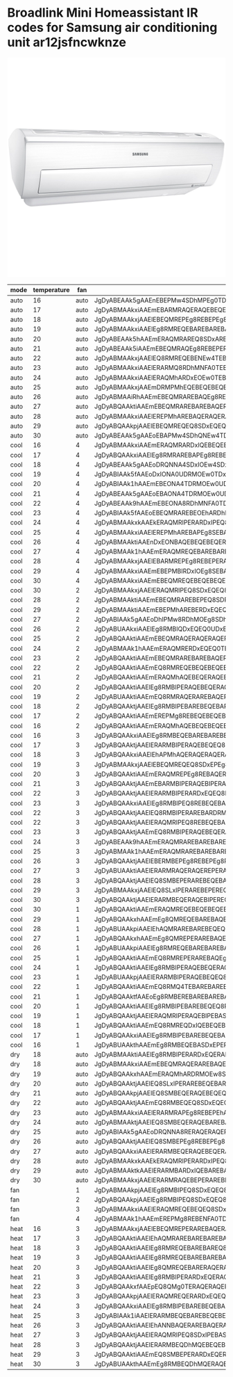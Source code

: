 # Broadlink Mini Homeassistant IR codes for Samsung air conditioning unit ar12jsfncwknze

![samsung air conditioning unit image](https://raw.githubusercontent.com/yahat/broadlink_mini_homeassistant_ir_codes_samsung_air_conditioning_unit_ar12jsfncwknze/master/ac_image.jpg)

|mode|temperature|fan|code|
|--|--|--|--|
|auto|16|auto|JgDyABEAAk5gAAEnEBEPMw4SDhMPEg0TDhMOEhAREDEQEQ8SDzIQEBEQDzIRMQ8zEDENNA8SDxEREBAQERAQERAQERAQERAQEBEQEBASDxEPEg8SDRMOEw4TDxEQEQ8REBEPEhAQEBEPEREQEBEPERARDxIPMw8yDTQPMhFiYQABJhEwERAQERAQERAQERAQEREPEQ4zDhMNFA4SEDIQMRAxERAQMRAxETEQMRAyDzIPMhAxERAREBAQETARMRAxEBEQEBERDxEPEg8REBEPEhAQETAREBEwETEQEBEQEBAREBEQEBEQEQ8RETAQMhAxETARAA0FAAAAAAAA|
|auto|17|auto|JgDyABMAAkxiAAEmEBARMRAQERAQEBEQEBIPEBERDzIPEg8RDzIREBAREDEQMRAxETEQMRAREBEPEg8RDxIPERAREBEQEBEQEBAREBAREBAREBAREBAQEg8QEREPERARDxIPERAREBAREBAREBAREBAREBARMBEyDzEQMhBiYgABJg8yEBEQEBEQEBEQEBEQEBAREBAxERAQEg8xEBEQMQ8zEBARMBExEDEQMREwETEQMRAyEBEPEQ8SEDEQMREwERAREBAQERAQERAxEBEQEQ8REDIPEQ8yETEQEBEQEBEQEBEQEBAREBAREDEQMRAyEDERAA0FAAAAAAAA|
|auto|18|auto|JgDyABMAAkxjAAElEBEQMREPEg8REBEPEg8REBEPETASDxEQETEQEBEQDzIQMRIwETARMBEQEQ8SDxEQEQ8REBEQERAQEBARDxIQEBEQERARDxEQEQ8SDxEQEQ8SDxEQEQ8REBEQERAQEBARDxIQEBAREQ8SMBEwETARMBJhYgABJRIwEQ8RERAQEBEPERAREBEQEBIvEg8SDxEwERARMBEwEREQMRAxDzIQMRIwETARMBIvEg8REBEPEi8SMBExDxEQERAREBASDxEPEjARDxIPETAREBEwETEREBAQDxIQERAQERARDxIPETASLxIwETAQAA0FAAAAAAAA|
|auto|19|auto|JgDyABMAAkxiAAElEg8RMREQEBAREBAREBAREBEQEDERDxEQEi8SDxEPETERMBExDTQQMREQEBEQEBEQERAQEBEQEBAREBEQEBAREBAREBEQERAQEBEPEREQEBEQEBEQEQ8REBEQEBAREBEQEBAREBAREBEQMRAxETARMRFhYgABJhEwERARDxEQEBAREBEQEBEQEQ8yEBEQEBAxERARMBIvEg8RMBIwETARMRAxEDERMBExEQ8REBEQEDERMBIvEg8REBAQERENExAREDEQERAQEi8SDxEwEjARDxEQEBAREBEQEBEQERAQETEQMRAxEi8SAA0FAAAAAAAA|
|auto|20|auto|JgDyABEAAk5hAAEmERAQMRAREQ8SDxAREQ8QEREQEDINEw4TDTQQERAQETASMBEwETARMBIPERAQERARDRMOEw0TERAREBAQERAQEREPERARDxIPERARDxEQEBEQERARDRMOEw0TEBEQEREPERAQEBEQERAQMRAxETERMRBhYAABKA40EBAQEREQEQ8QEREPERAREBEwEQ8SDxARERAQMQ40DRMQMRExEDERMBEwEjARMBExEBAREA4TDTQQMREwEg8REBAQERARDxIwEDEREBEQEDEOEw00DjMREBEQEBAREBEPEg8REBEPETEQMRAyEDERAA0FAAAAAAAA|
|auto|21|auto|JgDyABEAAk5iAAEmEBEQMRAQEg8REBEPERAQEREPEDESDxEREDENEw4TEDEQMRExETARMBEQEQ8REBEQEQ8QEhAQERANEw4TDxIQEBIPERARDxEQEBASDxEQEQ8REBEQEQ8QEhAQEBENEw4TDRQQEBAREQ8SMBEwETARMA9kXwABKBIwERAOEw0TDhMQERAQERARDxExEQ8REBEwERARMBExEBEQMQ00EDERMBExETARMBEwEg8REBEPETEONA00EBAREBEQEQ8REBEPEg8RMBEQETAREBExEDEOEw0TDhMQERAQEBERDxIPETARMBIwEDEOAA0FAAAAAAAA|
|auto|22|auto|JgDyABMAAkxjAAElEQ8RMREQEBENEw4TEBAREBEQETAREBAQEDEREBEQEDEQMg8yDjMONBAQEBERDxEQERARDxEQERARDxEQEBAREBEQERAQEQ0TDhMNExEQERARDxIPERAQEBEQEQ8REBEQEQ8SDxEQERAQMQ40DzIQMRBiYgABJhAxERAQEBEQERAQEBEQERAREBAxDhMNExARERARMBEwEBEQMRAxEDERMRExDTQNNBAxERAQEREPEDESMBEwEBERDxARERAREA0TDjQNNBAQEjAQEBExEDEQEBIPEBERDxEREBAREA0UDTQQMRAxETARAA0FAAAAAAAA|
|auto|23|auto|JgDyABMAAkxiAAElERARMQ8RDhMNFA0TEBERDxEQETAREBEPEjARDxEQETARMRExDTQNNBAREQ8REBAQERAQERAQERAQERAQERAREBEQEBAOEw4TDRMQERAREQ8REBAQEg8REBEPERAREBAQEBERDxEREBAONA00EDEQMRFiYgABJREwEg8REBEPERAREBAREBEQEA4zDhMQERAxETAREBEwERAQMREwETEQMRExDTQQMRAxEg8REBEPETARMRAxEBEQERAREBAOEw00EDERMBEQETASDxEwETASDxEQERAQERAQDhMNFA0TEDERMREwEDEQAA0FAAAAAAAA|
|auto|24|auto|JgDyABMAAkxiAAElERAQMhARDxEOEw0TEBEQEREPETASDxEQEDEREBAQETASMBExDTQNNBAREBASDxEQEQ8QEREPERAREBEPERAREBAREBEQEA4TDRMOExAREBAREBEPEg8REBEPERAREBEPERAREBAREBEQMQ00EDERMBFiYQABJhIwEBAREBAREQ8REBEQEBEQEBExDRMOExAxEBEQMREwERARMBEwETEQMhAxDTQQMRAxEg8REBAQEjAQMREwEBERDxEREBAOEw0UDRMQERAxEDEREBAxETASDxAREQ8REBEQERAQEA4TDjMQMhAxETARAA0FAAAAAAAA|
|auto|25|auto|JgDyABMAAkxjAAEmDRMPMhEQEBEQEBEQEBEQEBAREDEQERAQETEQERARDTQPMhAxETARMRAQERAQERAQEBEQEBERDxEQERARDRMPEhAREBAQERAQERAQERAQERAQEBEQERAQEBERDxEQEQ8SDRMPEg8RERAQMREwETEQMRBiYgABJhAyEBEPERAREBAOEw8SEBAREBAxERAQEBEQEBEQMRAxEBIPMg8yDzIPMhAxETEQMRAxERAQERAQETARMRAyDRMOEw8REBEQERAxEBEQEBEwETEQEBEwETEQEQ0UDRMPEhAREBAREBAQETEQMRAxETAQAA0FAAAAAAAA|
|auto|26|auto|JgDyABMAAiRhAAEmEBEQMRAREBAQEg8REBEPEQ4TDzIQERAQETEQEBEQEDERMBExEDERMRARDhIPEhAQERAQERAQERAQEBEQERAQEBEQEBEQEBERDxEQERAQDhMPEhAQERAQEBIPERARDxIPERARDxIPERARMBExEDEPMhJgYwABJREwEg8REBEPEg8RDxIPERARDxIwERAQERAQEBEQMREwEg8RMBEwEi8SMRAwETERMBEwEg8REBEPEjARMBEwERARDxIPERARDxIwERAQEBExETAREBExEDAREBEPEg8REBEPERAREBEQEDEQMRAxEjARAA0FAAAAAAAA|
|auto|27|auto|JgDyABQAAktiAAEmEBEQMRAREBAREBAQERAREBAQETAREBEQEDIPERAREDEQMRExEDEQMREQEBAREBEQEBAREBAREBEQERAQEBEQEBEQEBEQEBEQEBAREBEQEBAREBAREBAREBAREBEQERAQEBEQEBAREBEQMRAxETARMBFiYgABJRExEBAREQ8RERAQERAQEBEQEBExEBAREBAREBARMBExEBEQMRAxETEQMRAxETARMRAxEBEQEBEQEDERMRAxEBEQERAQEBEQEBEQETAREBAxETAREBAxETEQEQ8REBEQERAQERAQERAQETARMRAxEDERAA0FAAAAAAAA|
|auto|28|auto|JgDyABMAAkxiAAElEREPMhAREBAQERAQERAREBAQETAREBEQEDEQERAQETEQMRExEDEQMREQEBAREBEQEBAREBAREBAREBAQEREPERAREBEQEBAREBEQEBEQEBAREBAREBAREBAQERAREBAREBEPERAREBEQMRAxETARMBFiYgABJRExEBAREBAREBEQEQ8REBEQEBAyEBAREBAxETAREBAxERAQMREwETEQMhAxEDERMBEwERAREBAQETEQMRAxEREPERAREBAQERAxETAREBEwETAREBEwETEQERARDxEREA8SDxEQERAQETEQMRAxETARAA0FAAAAAAAA|
|auto|29|auto|JgDyABQAAkpjAAElEBEQMREQEQ8SDxEQEQ8SDxEQETAREBEQEDEOEw0TEDIQMREwETARMREPERAQEBIPERAREBAREBAOEw0TERAQERAQEg8REBEPERARDxEQERARDxEQEBEREBAREBAOEw0TEBEQERAQEg8RMBEwEjARMA5kYwABJRAyEBAQEQ4TDRMQERAREQ8REBEwEBERDxIPEBASMBEwERARMQ00EDEQMRIwETAQMREwERAREBAQEDIRMA40EBAQERAQEg8REBEPEg8RMBEwEjAQEBExETENEw4TEBAREBAREQ8REBAQEjARMBAxETEOAA0FAAAAAAAA|
|auto|30|auto|JgDyABEAAk5gAAEoEBAPMw4SDhQNEw4TDRMOEw0UDTQOEg8SDjMQEQ4TDjMOMw4zDzMONA0TDhMNExAREBEOEg8SDhIPEhARDhIPEg4TDhIPEw0TDhMNFA0TDhMNEw8SDhMOEg8SEBAPEhARDhIPEg4TDhIONA4zDjQNNA5kYAABKBAxDhMQEA8SDhMQEA8SDhIPEg40DhMNEw4zDjQQEA8zEBAPMw4zEDEQLxIyDzIONA00DhMOEg8SDjMOMw8zDhIOEw4SDxIQEQ40DRMONA00DjMOEw4zDjMOEw4SDxIOEw4SDhQNEw4TDTQNNA8yDzMOAA0FAAAAAAAA|
|cool|16|4|JgDyABMAAkxiAAEmERAQMRARDxIQEBEQEBEQEBEQETASDxAQETASDxEQEDERMBExEDERMRAQERAREBAQERARDxEQERAQEBEQERAQEBERDxEQERAQERAQERAQERARDxEQERAQEBEQERAQEBEQEBAREBEQEBEOMxAxETEQMRJhYQABJhEwEg8QEBEQERAQEBEQERAQEQ8yEBEQEBEQEBEQMREwEg8QMREwEi8SMBAyEDEQMRAxEg8REBEPETASMBEwEQ8REBEQEBEQEQ8RERAQERAQETASMBEwETASLxIPERAQEBIQDxEOExAQETEQMREwEi8SAA0FAAAAAAAA|
|cool|17|4|JgDyABQAAkxiAAElEg8RMRAREBAPEg8REBEQERAQEi8SDxEQETAREBEPEi8SMRAxEDEPMhAREBASDxEQEQ8SDxEQEQ8REBEPEg8REBEQERAQEBARDxIPERAREBASDxEQEQ8SDxEPEg8REBEPEg8REBEQEBEQMQ8yEDERMBJhYwABJBIwEQ8SDxEQEQ8SDxEQERAQERAxDxEQERAREBASLxIwEQ8SLxIwETARMBIwETAPMxAxERARDxIPETARMBIvEg8REBEQERAQEBEQDxIPERAREDERMBIvEjARMBEQEQ8SDxEQERAQERAQDzIRMRAxETASAA0FAAAAAAAA|
|cool|18|4|JgDyABEAAk5gAAEoDRQNNA4SDxIOEw4SDxIOEg8SEDEPEg4TDjQNEw4TDzIOMw40DjMQMQ4TDhIPEg4SDxIOEw4SDxMNEw4TDRQNEw4TDhIPEhARDhIPEhARDhIPEg4SDxIOEw4SDxMNExARDRQNEw4TDhIPMw4zDjMOMw9kXwABKA8zDhIOFA0TDhMNFA0TDhMNEw8zDhIPEg4zDjMPEg4zEBEONA00DTQONA4zDjMOMw8yDxIOEw4SDzMONA00DRMOEw0UDhIPEg4zDhMOEg8SDjMQMg4zDjQNNA0UDRMOEw4SDxIOEw4SDzMOMxAxDjMOAA0FAAAAAAAA|
|cool|19|4|JgDyABIAAk5fAAEoDxIONA0UDRMOEw0TDxIOEw4SDzIPEg4TDjMOEw4SDjMPMw40DTQNNA4TDhIPEg4TEBAPEg4SDxIOEw4SDxIOExARDhMPEQ4TDRMOEw4TDhIPEhARDhIOEw4SDxIOEw4SDxIQEQ4TDRQNNA00DjMPMw5kYAABJw8zEBAPEg4TDhIOExARDhMPEQ40DRMOEw4zEDEPEg4zEBEOMw4zDzMONA00DTQOMw8zDhIPEg4SETEOMw4zDhMOEw4TDRMOEw0UDTQOEw4SDjMPMw4zEDEOMxARDhMOEw0UDRMOEw0TDjQOMw4zEDEPAA0FAAAAAAAA|
|cool|20|4|JgDyABIAAk1hAAEmEBEONA4TDRMOEw0UDhIOExAQDzMOEg8SDjMOExAQDzMONA8yDTQOMw8SDhMOEg8SDhIREA4TDhIPEg4TDhIOEw4TDhMNEw4TDRQNEw4TEBEOEg4TDhIPEg4TDhIPEg4TDhIOFA0TDhMNNA00DjMRMQ5kYAABKA4zDhMOEhAREBAPEg4UDRMOEw00DRMOEw4TDjMOEw4zDhIPMxAxEDEONA8yDjQNNA4zDhMOEg8SEDEPMhExDhIPEg4TDhMNFA00DTQOEw4SDzMOMw4zDjMQMREQDhQNEw4TDRMOEw0UDTQOMw4zDzMOAA0FAAAAAAAA|
|cool|21|4|JgDyABEAAk5gAAEoEBAONA4TDRMOEw0UDhIPEg4TDjMOEg8SEDEQERAQDzMQMg00DTQOMw8SDhMOEg8SDhMOEhARDhIPEg4TDhIPEg4TDhMPEg0TDhMNEw8SDhMQEA8SDhIPEg4TDhIPEg4TDhIPEw0TDhMNNA4zDjQOMxBiYAABKA4zDhMQEBARDhMOEg4UDRMOEw00DRQNEw4TDjMOEw4zEBEOMw4zEDEPMxAyDTQNNBAxDxIOEg8SDjMQMhAxDhIPEg4UDRMOEw00DRQNNBAQEDIOMw4zDjMQMg4SDxMNEw4TDxINEw4TDTQQMQ8yDzIPAA0FAAAAAAAA|
|cool|22|4|JgDyABEAAk9hAAEmEBEONA8RDhMNFA0TDhMOEhEQDjMQERAQEDIQEBARDjMONBAxDjQNNA4SDxIOExAQEBEOExAQEBEQEQ8REBEQEA8TDRMQEQ0UDRMOEw4SDxIQERAQEBEQERAQEBEQEA8SEBEQEA8TDxEONA00DjMQMRBjXwABKBAxERAOExAQEBEQERAQDxMPEQ40DRMOEw4SDzMQEA8yEBEQMRAyEDEQMg8yDTQONA4zEBAQERARDjMQMRAxEBEQEQ4TDxIPEQ4zDhMNNBARDjMQMRAyEDEQMQ4TDhMOEw0TDhMNFA0TDjMPMxAxEDEQAA0FAAAAAAAA|
|cool|23|4|JgDyABIAAk5fAAEoEBEQMRAREBEOEhARDhMOEw8REDINEw4TDTQQERAQDzMQMQ4zEDEQMhARDRQNEw4TDRMOEw4TDhIQERARDhIOExAQDxIQERAQDxIQEQ4TDRQPEQ4TDRMOEw4TEBAQERAQDxIQERAQEBEOMw8zDzMPMg5jYQABKA00DhMQEBARDhIPEg4TEBAQEQ4zDhMOEhASDTQNFA00DRQOMxAxEDEQMRExDjMQMQ40DxINEw4TDTQPMhExEBAPEhARDhIQEQ4TDzERMg0TDjQNNA00DjMQMhAQEBEQEBARDhMOEhAREDIPMg4zDjQQAA0FAAAAAAAA|
|cool|24|4|JgDyABMAAkxkAAEkERAQMRIPERARDxIPEQ8SDxEQETAREBEPETEREBAQDzMQMREwETASLxIPEg8REBEPERAREBEQEBAREBARDxEQERAQEg8REBEPEg8REBEPEg8RDxIPERARDxIQEBAREA8SDxEQERAQEg8RMBIvEjARMBFhYwABJREwERAREBEQDxEQERAREBASDxEwEg8RDxIwETAREBEwERARMBExDzIQMREwEjARMBEwERARDxIPETARMRAxEBEQERAQEg8REBEPERARDxIwETARMBEwEjARMQ8REBEQEBIPERARDxIPETARMBIwETEQAA0FAAAAAAAA|
|cool|25|4|JgDyABMAAkxiAAElEREPMhAREBAPEg8SEBAREBAREDEQEBEQEDEREBAQETEQMg8yDzIPMhEQEBEQEBEQEBEQEBEQEBAREBAREBAREQ8REBENFA4SDxIQEBEQEBEQEBEQEBEQEBEQEBAREBAREBAREQ8REBEPMg8yEDERMRBiYgABJhAxEBEQEBEQEBEQEBASDxEQEQ8yDxIPERAxETEQEBExEBARMBExEDIPMg8yDzIPMxAxEBEQEBAREDEQMREwEREPEg8REBEQEA8SDxIQEBAxETEQMRAxETARMRAQEREPERARDxIOEg8SEDEQMREwETEQAA0FAAAAAAAA|
|cool|26|4|JgDyABMAAktiAAEnDxEONBAQEBEQEBEQERAQEBEQEDEREBAQETIPERARDzINNA8yETEQMRAQERAREBAQERAQERAQEREPERARDxIOEg4TDxEQERAREBAREBAQERAREBAQERAQERAQERAQERARDxEPEg0UDxEQMRExEDEQMRFiYQABJhEwERAREQ8QEREQEA4TDRQPERAxERAREBAQETAREBEvEhAQMRExEDINNBAxEDERMBExEBAREBAREDEQMRAyEBEPEQ4TDxIPERAxERAREBAxEDERMBExEDEQMg8SDhIPEg8REBEQERAQETARMRAxEDEQAA0FAAAAAAAA|
|cool|27|4|JgDyABMAAk1hAAEmERAQMREQEBAREBAREBEPERAREDEPEhAREDEQEBEQEDERMBExEDEQMRERDxEQEQ0UDhIQERAQERAQERAQERAQEBEQEBEQEBEQEBEQERAQEBEQEQ0TDxIPEhAQERAQERAQERAQEBEQEBEQMRAyEDARMRFhYgABJg8zEBAREBAQERAREBAQERAQERAxEBAREQ8REDIPEQ8yERAQMRExEDEQMREwETEQMRExDxEQEQ8SDzIQMREwERAREBAQERAQERAQETASEBAxEDEPMhExEDERMBEQEBAREBEQEBAREBAREDEQMg8yDzISAA0FAAAAAAAA|
|cool|28|4|JgDyABMAAkxjAAElEBARMREPEg8REBEPERARDxIPETASDxEQETAREA8SDzIQMRIvEjARMBEQEQ8SDxEQEQ8RERAQERAQEA8SEBEQEBEQEQ8SDxEQEQ8SDxEPEg8REBEPEg8RERAQERAQEA8SEBEQEBEQEQ8SLxIwETARMBFiYgABJRIwERAQEQ8RDxIQEBEQEBERDxIvEg8SDxEwERARDxIwERAQMRAxEDIQMREwETASLxIwEQ8SDxEQETARMRAxEBEQEBEQERARDxIvEjARDxIwETARMBExETAQMhAQERARDxIPERARDxIPETARMBIwETEQAA0FAAAAAAAA|
|cool|29|4|JgDyABMAAkxiAAEmEBEPMBIRDxIOEg8SEBAREBAREDEQEBEQEDEREBAREDEQMg8yDzIPMhEQEBEQEBEQEBEQEBEQEBAREBAREBAREQ8REBENFA8RDxIPEREQEBEQEBEQEBEQEBEQEBAREBAREBAREQ8REBEQMQ8yEDIQMRBiYgABJhAxEBEQEBEQEBEQEBERDxEQEQ8yDxIPERAREDEREBAxEBEQMRAxETARMRAyDzIPMhAxERAQERAQETARMRAxEBEQEQ8SDxEQEQ8RDxIPMhEwETEQMRAxETARMRAQEREPERAREBEPEQ8SEDEQMRExEDEQAA0FAAAAAAAA|
|cool|30|4|JgDyABMAAkxiAAEmEBEQMREQEBEQEBEQEBAREBAREDEQERARDzIQERAQDzMPMhAxEDERMRAQERAQEBEQEBEQERAQEBEQEQ8SDxEPEhAQERAREBAQERAQERAQERAQEBEQEBEQERAQEBEQEQ8SDxEPEhAQERAQMREwETEQMRBiYgABJhAxEREPERARDxIOEg8SEBAREBAxERAQEBExEBAREBAxEREPMg8yDzIPMhExEDEQMREwERAQERAQETARMg8wEREPEhAREBAREBAxERAQMRAxETARMRAyDzIPMg8SEBEQEBAREBAREBAREDEQMRAxETARAA0FAAAAAAAA|
|cool|30|2|JgDyABMAAkxjAAElERAQMRIPEQ8SDxEQEQ8SDxEQETAREBEQEDEQEQ8REDERMREwETASLxIPERARDxIPERAREBAREBAQEQ8REBEQEREPEg8REBEPEg8RDxIPERARDxIPERAREBAREBAQEQ8REBEQERAQEg8RMBEwEjARMBFhYwABJREwERAREA8SEBAQERAREQ8SDxEwERARDxIvEjARDxIwERARMA8yETERMBEwEi8SMBEwERARDxEREDEQMQ8yEBEQEREPEg8RDxIPES8TLxIwETARERAQETAPMhEQEBERDxIPERARDxIPETARMBIwETEQAA0FAAAAAAAA|
|cool|28|2|JgDyABMAAktiAAEmEBEQMRAREBEPEQ8SDRQPERAREDEREBAQETAREBEQEDERMBIwETEPMg8REBEQERAQERARDxIPERARDxIPERARDxIPERAREBAQERAPEg8REBEQEREPEg8RDxIPERARDxIPERARDxEQERARMBExEDERMBFhYwABJREwEg8REBEPEg8REBEPERAREBEwEg8QERAxETAREBEwERARMBEwETASMBEwETEQMREwEg8RDxIPETASLxIwERARDxEQERAREBAxEBERMBEwETASDxEQETEQMBEQEQ8SDxEQERAQEREPEDESMBEwETARAA0FAAAAAAAA|
|cool|29|2|JgDyABMAAktiAAEmEBEPMhAREBERDxEQEQ8SDxEQETAREBEPETASEBAQETEPMhAxETASLxIPEg8RDxIPERARDxIPERAREBAREBAPEg8RERAQEREPEg8REBEPERARDxIPERARDxIPERARDxEREBAPEg8REBEQMRIvEjARMBFhYwABJREwERAREBEPERAREA8SEBAREBAxEg8RDxIPERARMBEwERARMBExEDEPMhExETARMBIvEg8REBEPEjARMBExEBAREA8SEBAREBAREQ8SLxIwETAREBEPETASMBEQEBEPEQ8SEBAREBEQETARMBIvEjARAA0FAAAAAAAA|
|cool|27|2|JgDyABIAAk5gAAEoDhIPMw8RDhMOEg8SDhMOEw4TDTQOEw0TDjMOEw4TEDEPMhAxDzMPMg4TDhMPEg0TDhMOEg4TDhMPEQ8SDhIPEg4TDxEPEg4TDxEOEw8SDxIOEw4TDRMOEg4TDRQNEw8TDhEREA4TDxIOMhExDTUNNA1lXwABKQ00DxIOEw4SEBEOEhARDhMQEBAxEBEOFA4SDhMONA4yDxIOMw4zDzMQMQ8yDzIQMg8zDRMOEw0TDzMOMw4zDxIOEhARDxIPEQ8SDhMPMg8zDjMOEw4SDjMPMw4SDxIOEw8RDxIRDxARDjMONBAyDjMQAA0FAAAAAAAA|
|cool|26|2|JgDyABUAAkxiAAElEg8RMBIQDxEQEQ0UDxEQERAQETEQEBEQEDEREBAQETEQMRAyDzIOMw8SEBEQEBEQEBAREBEQEBAREBAREBAREBAREBEPEhAQDxIPEQ8SEBEQEBEQEBAREBAREBAREBAREBAREBAREBEPMg8yDzMQMRBiYgABJhAxEBEQEBEQEBEQEBEQEBEQEQ8yDRQPERAxETEQEBExEBARMBExEDEQMhAxDzIPMxAxEBEQEBEQEDERMBEwERAREBAREBEPEQ8zDzIQERAxEDEQERAQETARMRAQERAQEg8REBEPEQ4TDzIQMREwETEQAA0FAAAAAAAA|
|cool|25|2|JgDyABQAAktiAAEmEBEQMRAQERAQERAQEREPERARDTQOEw8REDIQEBEQEDEQMREwETEQMRASDxEQEQ8RDxIPEhAQEBEQEBEQEBEQEBEQEBEQEBAREBAREQ8SDxEQEQ8RDxIPEhAQEBEQEBEQEBEQEBEQEBARMRAyDzIPMhFhYgABJg8yERAQERAQERAQERAQERAQEBExEBAREQ8REBENNA8yDxIQMREwETEQMRAxETARMRAyDxEQEQ0UDzIQMRAxERAQERAQERAQEBEQEDEREQ8yDzIOEw8REDIQMRAREBAQERAQERAQERAQETARMRAyDzIQAA0FAAAAAAAA|
|cool|24|2|JgDyABMAAk1hAAEmERAQMRERDxEQEQ0TEBEQERAQETASDxEQEDEREBAQETASMBExEDEPMhAREBAREBEQEBAREBAREBAREBAQERAQERAREBEPERARDxIPERAREBAREBEQEBAREBAQERAREBAQERAQERAREBEPMg8yDzIRMRBiYgABJhEwEQ8REBEQEBAREBAREBEQEQ8yDRMPEhAREBARMRAxEQ8RMREwETARMBIwEDIPMhAxEBEQEBEQEDERMBIwEBAREBASDxEQEQ8yDxEPEhAxETAREBEQEDERMBEQEBEQEBERDxEQEQ8RDjQPMhAxETARAA0FAAAAAAAA|
|cool|23|2|JgDyABQAAktiAAEmEBEQMRAREBAREBAQERAQERAQETEQEQ8SEDEPEQ8SEDERMBExEDEQMREQEBAREQ8SDxEQEQ8RDhMPEg8REBEQEBEQERAQEBEQEBEQEBAREBAREBASDxEQERAQDhMPEg8REBEQEBEQEBEQMRAxETARMQ9jYAABKBAyDxEOEw8SEBAQERAQERAQERAxEBAREBEwERAQMRAyDxINNA8yETARMRAxETARMBExEBEQEBAREDINNA8yEBEQEBEQEBEQEBEQEBAREBAxETAREBERDzINNA8SEBAREBAREBAREBAQETEQMRAxEDERAA0FAAAAAAAA|
|cool|22|2|JgDyABQAAktiAAEmEQ8RMREQEBEQEBEQEBEQEBEQEDESDxAQETASDxEQEDERMREwDjMRMRAQERAREBAQERARDxEQERAQEBEQERAQEBEQEBEQERAQERAQERAQERAREBAQERAQEBEQERAQEBEQERAQEBEQEBEQMRExEDEQMRFiYgABJRIvERAREBAQERAQERAQERAQERAxERAQERAxETAREBEwERAQMREwETARMRExEDEQMRAxERAREBAQETASMBEwERAQEBEQEBEQERAxEDERMBIPETASDxEQEDERMBIPEBAREBEQEBEQERAQEDERMREwETASAA0FAAAAAAAA|
|cool|21|2|JgDyABQAAktiAAEmERAQMhAQEBEQERAQEBEQEBEQETASDxEPETERDxEQETASMBAxETEQMRAREBAREBAQERAREBAQERAREBAQERAQEBEREBAOExAREBAREBAREBAREBAQERAREBAQERARDxEQERAQEBEREBAQMhAxEDESLxJhYgABJRIvEg8REBAQERAREBAREBEQEBAyEBAREBAQERARMBIvEg8RMBIwETARMREwEDERMRAxERAQEBEQEDERMBEwEg8REBAQEREQEBEQEDERMBIPETASDxEQEDERMBIPEBAREBEQEBEQERAQEDERMREwETASAA0FAAAAAAAA|
|cool|20|2|JgDyABQAAktiAAElEg8RMBIPERAQEBEQERAQEBERDzIQEBEQEDEREBEQEDERMBIvEi8SMBAREBEQEBEQEBEQEBEQEBEQEBEQEBAREBEQEBAREBEQEBAREBAQEREQEBEQEBEQEBEQEBEQEBEQEBAREBEQEBARMBExETARMRJgYgABJhAxERAQEBEQERARDxEQERAQEBEwERAREBAQEREPMhAxEBEQMRIvEi8SMBEwETARMBExERAOExAQETEQMREwEg8QEBEQERAQEBEwERARMBEREDEQERAQETASMBEPERAREBAQERAQEBEQETARMRAxETERAA0FAAAAAAAA|
|cool|19|2|JgDyABUAAktiAAEmEQ8RMRAQERAREBAQEREPEQ8SEDEQERAQETASDxEQEDESLxEwETEQMREQEBEQERAQERAQERAQERAQEBEQERAQEBEQEQ8REBEQEBARERAQEBEQERAQEBEQEBEQERAQEBEQERAQEBEQEBARMREwETERMBFhYwABJRAxERAREBAQERAREBAQERAQEBExEBAREQ8yDhMQMRAxERAQMREwEi8SMBAxEDERMREwERAQERAQETASMBEwERAQEBEQEBAREBEQEBARMRAREDEQERAQETERMBEPERAREBAQERAREBAQETARMRAyEDERAA0FAAAAAAAA|
|cool|18|2|JgDyABQAAktjAAElEg8RMBIPEBAREBEQEBAREBAQETEREBAREDEQERAQETASMBEwETASLxIPERAQEBERDxEOExAREBAQERAQERAREBAQERARDxEQERAQEBEQERAQEBERDxEQERAREBAQERAQERAREBAQERARMBIvETASMBFhYwABJhAxEBAREBAREBAREBEQEBAREBAxERAQEBEQERAQMRExEBARMRAxEDESLxIwETAQMRIvEg8REBARDTQQMRExEBAREBEQEBAREBAxEi8SDxEQEDEQERAREDEQMREQEQ8REBEQEBAREBEQEDEQMREwETERAA0FAAAAAAAA|
|cool|17|2|JgDyABQAAktiAAEmEREPMg8REBEQEBEQEBEQEBEQETAREBAQETERDxEQETARMRAxETEQMRAREBAREBAQERAREBAQERAREBAQERAQERAREBAPEhAREBAQERAREBAREBAQERAREBAQERAQEBEQERAQERAREBAQMhAxEDERMBJhYgABJRIvERAREBAQERAREBAREBEPERAxERAQERAxEg8QMREwERAQMREwETARMQ8zEDEQMREwEg8REBAQETARMRAxERAQERARDxEQERAREDEQEBEQETASDxEQEDEQMREQEBAREQ8REBEOExAQEDERMRAxETARAA0FAAAAAAAA|
|cool|16|2|JgDyABQAAktiAAEmERAQMhAQEBEQEBEQEBEQEBEQETASDxAQETERDxEQETARMREwETEQMRAREBAREBAQERAREBAQERAQEBEQERAQEBEREBAOExAREBAREBAQERAREBAQERAREBAQERAQEBEQERAQEBEREBAQMhAxEDESLxJhYgABJRIvEg8REBEPERAREBAQEREPERAxERAQERAxEg8QMREwEg8QMREwETASMA40EDEQMREwEg8REBEPETASMBEwERAQEBERDxEPEhAxEBEQEBEQETASDxEPETERMBEQEBAREBAREBENFBAQEDERMREwETASAA0FAAAAAAAA|
|cool|16|3|JgDyABQAAkxiAAElEg8RMBEQEBAREBAREBEQERAQEDEREBEQEDERDxEQETASLxIwETARMRAREBAREBAREBAREBAQERAREBAQERAREBAQERAQEBEQERAQERAREBAREBAREBAREBEPEg8REBAQERARDxEQERAQMRExEDEQMRJgYwABJRIuEhAREBEQEBAREBAQERAREBAxERAQERAxEBEQMREwEg8RMBIvEi8SMBEwETERMBExEBAREBAQETERMBEwEg8QEBEQERAQEBEQEBEOExAREDEQMREQEDERMBIPEBAREBEQEBAREBAREDERMRAxEDESAA0FAAAAAAAA|
|cool|17|3|JgDyABQAAktjAAElERARMBIPERAQEBEQEQ8REBEQEDEREBAREDEQERAQETERMBEwEi8SLxIPERAQEBEQERAREBARDxEREBAREBAREBEPERAREBAQERAREBAQERARDxEQERAREBEQEBAREBAREBAREBEPERARMBIvEjARMBFhYwABJhAxDRQQEBAREBAREBEQEBASDxEwEg8RDxEQERARMBEwEREPMhAxEDESLxIwETARMBIvEg8REBEPETEOMxExEBAREBEQEBAREBEwEg8RDxEQETASLxIQEDEQMREQEBEQEBEQEQ8SDxIPEDERMBIvEjARAA0FAAAAAAAA|
|cool|18|3|JgDyABQAAkxiAAElEhAPMhAQERAQERAQERARDxIPEi8SDxEQEDERDxEQETERMBEwETEQMRIPEQ8REBEQEBASDxEPERAREBEPEREQEBAREBEQEBAREBAREBIPEBASDxEPERAREBEPERAREBAQEREPEQ4TEBEQMRAxETASLxJhYgABJRIwEQ8REBEQEQ8RERAQDhMQEBExEBAREBEPEg8RMBIvEg8SLxIwETEQMRAxEDERMREwERARDxEQETARMBEwEg8REQ8RDxIQEBEQEDESDxEPETERMBEQEDERMBEQEBAREQ0TERAQEBEQETASMBAxETASAA0FAAAAAAAA|
|cool|19|3|JgDyABMAAkxjAAElEBEQMREQEQ8SDxEPEg8REBEPEi8SDxEQETEQEBIPEDERMBIwETARMBIPEQ8SDxEQEQ8SDxEQERAQERAQEBEQEBIPERARDxIPERARDxIPEQ8SDxEQEQ8SDxEQERAQEREPEBEQEBIPERARMBEwETASMBFhYwABJRExEBAREBAQERAQERAQEg8REBEwEQ8SDxEwEi8SDxExERAQMREwEDESMBEwETASLxIwEQ8SDxEQETEQMRAxEBEQEBIPEQ8SDxEwEi8SDxIPETARMBIQEDEQMRAREBASDxEQEQ8SDxEPEjARMBEwEi8SAA0FAAAAAAAA|
|cool|20|3|JgDyABQAAktiAAEmERAQMREPEg8REBAQEREQEA4TEDEQERAQETERDxEQETASLxIvEjARMRAQEBEQERAQERAQERAQERAQEBEQERAQEBEQEQ8REBEQEBASEBAQDhMQERAQERAQEBEQERARDxEQERAQEBEQEBARMREwETERMBJgYwABJREwEg8REBAQERARDxEQERAQEBEwEg8REBAREBEQMRAxERAQMRIvEi8SMBEwEi8SMBExDxEQERAQETERMBEwEg8RDxEQERAQEBEQERAQMREQDjMRMRAQETASMBEPERAREBEPERAQEBEQETARMQ8yETERAA0FAAAAAAAA|
|cool|21|3|JgDyABQAAktjAAEmEBARMBIPERAQEBIPERAQEBEQETASDxAREDEREBAREDERMBIvEi8SMBEPERAREBAQERAREBARDxIQEBAREBAREBEQEBAREBEPERAREBEPEg8REBAQERAREBAREBEQEBAREBAREBEQEBARMBIwETARMBFiYgABJhEwDhMQEBEQEBEQEBEQEQ8REBEwEg8REBAxETAREBAyEBAPMhExEDERMBIvEjARMBEwEg8RDxEREDEQMREwERAREBEPERASDxEwEQ8RMREPETERMRAQDzIRMRAQERAREBAQERARDxIPETASLxIwETEQAA0FAAAAAAAA|
|cool|22|3|JgDyABQAAktjAAElERARMBIPERARDxEQEQ8REBEQEDEREBAQEjAREBAQETEQMREwEi8SLxIPEg8RDxEQERAQEBERDxEOExAREBAREBAQERAREBEPERARDxEQERARDxEQERAQEBERDxEQERAQERAQERAQEg8RMBIvEjARMBFhYgABJhEwEhAPERAREBAREBAREBAREBEwEg8RDxIvEjARDxExERAQMRExEDEQMRIvEi8SMBEwERAQEBEQETEQMRAxERAQERAQERARDxEQETASLxIPETASMBEQEDEQMREQEBEQEBEQERARDxEQETASLxIvEjARAA0FAAAAAAAA|
|cool|23|3|JgDyABQAAkxiAAElEg8RMBIPEQ8REBEQEBASEBAQDjQQEBEQEDEREBAQETASMBEwEi8SLxIPEREPERAREBAREBAREBAREBEPEg8REBEPERAREBAQERAQEBIPERAQEQ8SEBAREBAREBAREBEPEg8REBEPEg8RMBIvEjARMBFhYwABJRExEBAREBEQEQ8REBEQEBAREBAxEg8QEBEQETENFBAxEBARMREwETASLxIvEjARMBExERANExEQEDERMBIwEQ8REBEPERAREBAxETASMBARDTQQMREQEDESLxIPERAQEBEQEQ8REBEQETARMQ00EDESAA0FAAAAAAAA|
|cool|22|3|JgDyABQAAktjAAElEQ8RMBIPERAREBARDRMREBAREDEQEREPETASDxEQETARMBIvEjARMRAQEBEQEBEQERARDxEQERARDxIPEBAREBEQEBAREBEQERANFBAQEBEQEBEQERAQEBEQEQ8SDxEQEBAREBEQEBARMBIwDjQQMRFhYgABJhEwEg8RDxEQERAQEBEQEQ8REBEwEREQEBExEDEQEBExEQ8RMBIwETASLxEwEjARMRAxEBEQEBEQETASLxIvEg8REBAQERAREBARETARMBEQETARMREPETASMBEPERAREBAQERAREBARDTQQMBIwEjARAA0FAAAAAAAA|
|cool|22|3|JgDyABQAAktjAAElERAQMRIPEQ8REBEQEBAREBEPETERDxIPETEREBAQEDERMREwETASLxIPERAQEBEQEBERDxIQDxEOExAQERAQERAQERARDxIPERAQEBEQERAQEBEQEBAREBEQEBEQERAQERAQERAQERAQMRIvEi8SMBFhYgABJhEwERAQERAREBAREBAQERAREBEwERARDxEwEjARDxEwEhAQMRAxETEQMREwEi8SLxIwEQ8REBEQEDIQMRAxEBEQEBEQERAQEBEQETASLxIPETASLxIQEDEQMREQEBEQEBEQEQ8REBEQETARMBIvEjARAA0FAAAAAAAA|
|cool|23|3|JgDyABQAAktjAAEmEQ8RMBIPERAQEBEQERARDxEQETAREBAREDEREBAREDERMBIvEi8SMBEPERAREBEPEREPEQ4TEBAREBAREBAREBEQEBASDxEPERAREBAQERAREBAQEREPERAREBAREBAREBAREBEPERARMBIvEjARMBFhYwABJRExEBEQEBEQEBEQEBEQEQ8SDxEwEg8RDxEQETASDxExERAQMRAxEDESLxIwETASLxIvEg8REBEQEDERMRAxEBAREBIPEQ8REBEwEi8SMBEPETARMREQEDERMRAQERARDxEQEg8QEBEQETASLxIwEDIRAA0FAAAAAAAA|
|cool|24|3|JgDyABEAAk9hAAEmERAQMRAREBAREBAREBEOEhARDzIQEQ8SEDEQEBEQETARMBExEDEQMg4TEBAQEQ8REBEPEhAQERAREBAQERAQEBEQERAQEBEQEBEQEQ4TDxEPEg0TEBEPEhAQERAQERAQERAQEBEQEBEQMRAyDzIQMRFhYwABJREwERAREBAQERAREBAQERAQERAxEBEQEQ8RERAPMhAwEhARMBExEDEQMREwETEQMg8yDxEQEQ8SEDEQMREwERAREBAQERAQEBEQERAQERAxETEPMg8RETEQMRAREBAREBAQERAREBAQETEQMRAyDzIRAA0FAAAAAAAA|
|cool|25|3|JgDyABMAAk1hAAEmERAQMRAREBAREBAREBEPEg8RDjMOEw8SEDEQEBEQETARMRAxEDEQMRERDxEQEQ8SDRMOEw8RERAQERAQERAQERAQEBEQEBEQEBEQERARDxEQERARDRMPEhAQERAQERAQERAQEBEQEBEQMRAxETEQMRFhYgABJg8zEBAREBAQERAREBAQERAQERAxEBAREBAyEDEPEg00EBEQMRAxETARMRAxEDERMRAxEBENFA0TDzIRMRAxERAQEBEQEBEQEBEwEREPEg8yDzIPMhAREDEQMRIPEBAREBEQEBAREBAREDERMQ8yDzISAA0FAAAAAAAA|
|cool|26|3|JgDyABQAAktjAAElEBERMBEPEg8REBEPEg8RDxIPETASDxEREDEQEBAREDERMBIwETARMBEQEQ8SDxEQEQ8RERAQERAQEA8SEBEQEBIPERARDxIPEQ8SDxEQEQ8SDxEQEQ8RERAQERAQEA8SEBEQEBIPEQ8SMBEwETASLxJhYgABJRIwERAREA8REBEQERAQERARDxIvEg8SDxEwETASDxExEBEQMQ8yEDESLxIwETARMBIvEg8REBEPEjARMQ8yEBAREBEQEQ8SDxEQETARDxIwETARMRAREDEPMhAREBAREBEPEg8REBEPEi8SMBEwETEQAA0FAAAAAAAA|
|cool|27|3|JgDyABUAAktiAAElERARMRAQERAQEREPERARDxIPETASDxEQETARDxIPETASMBExEDERMBEQEQ8SDxEPEg8REBEPEg8REBEPERAREBEQEBAREBAREQ8SDxEQEQ8SDxEPEg8REBEPEg8REBEPERAREBEQEBARMRAxETARMRFhYgABJRIvEg8REBEPEg8REBEQERAQEBEwEg8REBEPEjARDxIvEg8RMBIvEjARMBExEDIQMBIwEQ8SDxEQETARMBEwEg8REBEQEBEQEBAxEjARDxIvEjARMBEQETEQMBEQERAREBAQERAQERAQETERMBEwETASAA0FAAAAAAAA|
|cool|28|3|JgDyABQAAktjAAElEQ8SMBEPERAREBEQEBAREBAREDEREBEPEi8SDxEQETARMBEwEjARMRAQEBEQEBIPERARDxIPERARDxIPEQ8SDxEQEQ8SDxEQERAQERAQEBEQEBIPERARDxIPEQ8SDxEQEQ8SDxEQEQ8SMBEwETEQMRFhYwABJREwEg8RDxIPERARDxIPERARDxEwEhAQEBExDzIQEBIwEQ8SLxIwETARMBIwETEQMRAxEBEQEBEQETARMBIwEQ8SDxEQEQ8REBEQERAQMQ8yEDERMREPEi8SMBEPEg8REBEPEg8REBEQEDEPMhAyEDERAA0FAAAAAAAA|
|cool|29|3|JgDyABMAAkxjAAElEQ8SLxIPERAREBEPEREQEBEQEDEPEhAQEDESDxEQETARMBEwEjARMBEQEBEQEQ4SDxIQEBAREBEQEBEQEBAREBEQEBAREBAREBAREQ8REBEPEg4SDRQPEQ8SEBEQEBEQEBAREBAREBARMRAxEDEQMhBiYgABJg8yEBEQEBEQERAQEBEQEBEQEBEwERAQERAREDEOEw00DxIQMRAxETARMRAxEDERMRAxEBENFA0TDzMPMhAxEBEQEBEQEBEQEBEwERAQMhAxDjMPMxAQETARMRAQERAQERAQERAQERAQEDERMQ40DzIQAA0FAAAAAAAA|
|cool|30|3|JgDyABQAAktjAAElERARMBEQERAQEBIPEREQDxIPETASDxEPEjARDxIPETARMBIwETARMREQEQ8REBEPEg8REBEPEg8RDxIPERARDxIQEBAREBAREBAREBEPEg8REBEPEg8REBEPERARDxIPERARDxIQEBARMRAxETEQMBJhYgABJhEvEg8REBEPEg8REBEQEBEQEBEwERAREBEPEi8SDxEwEg8RMBIvEjARMBExEDERMREwEQ8SDxEQETARMBEwEg8REBEQEBEQEBEQEDIQMREvEjARMBEQETARMBEQEQ8SEBAQERAREBAQETERMBEwETARAA0FAAAAAAAA|
|cool|30|1|JgDyABQAAktiAAEmERAQMREQEBEQEBEQEBASDxIPEDEREBAQEi8SDxEQETEQMRAxEDERMREPEg8RDxEQERAQEBEQERAQEBIPERAQEQ0TERAQERAQERAQERAQERARDxIPERAQEBEQERAQEBEQEBEQERAQERAQMREwEjARMBFhYgABJhEwEg8RDxEQERAREBARDRMREBAxERAQEBExETARDxExEQ8RMBIwETENNBAxETERMBEwEg8QEBEQETASLxIwERAQEQ0TERAQEBEQETASLxIwETASDxEwERARMBEQEBENExEQEBEQEBEQETASLxIvEjARAA0FAAAAAAAA|
|cool|29|1|JgDyABQAAkxhAAEmEg8QMREQEBAREBAQERAREBAREDEREBAREDEQEBEQETASLxIwETARMBIPEBEREA0TERAQERAQERAREBAQERARDxEQERAQEBEQERAQEBEQEBEQEQ8RERAQERAQERAREBEPERARDxEQERARMBEwEi8SMBFhYgABJhExEBAREBEPEg8REBEPERAREBEwEQ8REBEwEjAQERAxEBEQMRIvEi8SMBEwETASLxIwERAPEhAQETARMREwERARDxEQEQ8REBIvEg8RMBExDzIREBAxERARMBIPEQ8REBEQEBASDxEPETERMQ00EDESAA0FAAAAAAAA|
|cool|28|1|JgDyABUAAkpiAAElEhAQMRAREBAREBEQEQ8REBEQEDERDxIPETASDxAQETERMRAxEDERMBIPERAQEBEQERAQEBEQEQ8REBEQEBEQERAQERAQERAQERAQEBEQEg8RDxEQEQ8REBEQEQ8REBEQEBEQERAQEBEQMRAxEi8SMBFhYgABJhEwERARDxEQERAQERARDRMQERAxEBEQEBEQEQ8RMREwERARMBEwETERMBEwETEQMRIvEg8RDxEQETASLxIwERAQERAQERAQERAQERAQMRIvEjARDxEwEg8RMBIPERAQEQ0UEBAQERAQETERMBIvEi8SAA0FAAAAAAAA|
|cool|27|1|JgDyABQAAkxhAAEmEg8QMREPERAREBAQERAREBAREDEQERAQETEQEBEQETASLxIwETARMBIPERAQEQ0TERAQERAQERAQEBIPEg8QEBIPERARDxEQEQ8REBEQERAQEQ8RERAQERAQERAQEBEQERARDxEQEQ8RMREwETERMBFhYgABJhAxERAREBEPERAREBAQERAQEBExEQ8REBEwEjAPEhAxEBEQMREwEi8SMBEwETASMBEwERAPEhAQEDERMREwERAQEBEQEBAREBEwEi8SDxExDzIREBAxERARMBIPEBAREBEQEQ8REBEPETERMQ00EDESAA0FAAAAAAAA|
|cool|26|1|JgDyABUAAkpiAAElEg8RMREQEBAREBAREBAREBEQEDERDxIPETASDxEPETERMBExEDERMBEQERARDxIPERAQEBEQEQ8SDxEQEQ8REBEQEBEQERAQEBEQEBEQERARDxIPEQ8REBEQEQ8REBEQEBASDxEQEBENNBAxETERMBFhYgABJhEwEg8RDxEQERAQEBEQEBEQERAxEBEQEBEQEBARMREwERAQMREwEi8SMBEwETEQMREwEg8REBEPETASLxIwEQ8REBEQEBEQERAQETAREBEwEjARDxEwEg8RMBIPERAQEBEQERAOExAQETEQMREwEi8SAA0FAAAAAAAA|
|cool|25|1|JgDyABQAAktiAAEmEQ8RMREPERAREBAQEg8QERAREDEQERAQETASDxEQETASLxIvEjARMBEQEBEQERAQERAQERAQERAQEBIPERAQEBIPEQ8REBEQEBAREBEQERAQERAQEBEQEBEQERARDxEQERARDxEQEQ8RMREwETERMBJgYwABJRAxERAREBAQERARDxIPERARDxExEQ8SDxEQERAQMRAxERAQMRIvEjARMBEwEi8SMBEwERAQERAQETERMBEwEg8RDxIPERAQEBEwEg8REBAyDTQQERAxEBARMREPERAREBEPERAQEBEQETASMBEwETERAA0FAAAAAAAA|
|cool|24|1|JgDyABQAAktiAAElEg8RMBIPERAQEBEQERAQERAREDEQEBEQEDESDxEPETERMBEvEy8SMBEQEBEQEBEQEBEQEBEQEQ8REBEQEBAREBEPEg8SDxEPERAREBEQEBEQEBEQEBEQEBEQEQ8REBEQEQ8SDxEPERARMBIwETEQMRFgYwABJhAxERAQEBIPERARDxEQEQ8REBEwEg8REBAxDhMQMRExEBARMBIwETARMBIvEjARMBExEBEQEBAREDESLxIvEg8REBAQERAREBAQERAQERAxDjQQEBExEBARMBIPERAQEBEQEQ8REBIPETARMREwEDESAA0FAAAAAAAA|
|cool|23|1|JgDyABUAAkpjAAElERARMBIPERAQEBEQEQ8REBEQETAREBAQETEREA0UEDEQMRAxEi8SMBEPERAREBAQERARDxEQERAQERAREBAREBAQERASDxAQERAREBEPERARDxEQERARDxIPERAQERAREBAREBAQERARMBIvEjARMBJgYgABJhEwERAQEQ4TEBEQEBAREBAREBEwEg8RDxExETAREBAxERARMBExEDEQMRIvEjARMBEwEg8QEBEQETARMRAxERAQERAQERAREBEwETARMBIPETASDxExEBAONBAQERAQEBEQERAQEBEQETASLxIwETARAA0FAAAAAAAA|
|cool|22|1|JgDyABQAAktiAAEmEQ8RMQ4TEBAREBAREBAREBEQEDERDxEQEi8SDxEQEDERMRAxEDERMBEQERARDxIPERARDxEQEQ8REBEQEBAREBEQEBEPEhAQEBEQEBEQERARDxEQERAQEBEQEQ8REBEQEQ8SDxEQEBEQMRAxETERMBFhYgABJhEwEg8QEBEQERAQEBEQEBEQERAxEBEQEBEQERAQLxMwEg8RMBEwEi8SMBExEDEQMREwEg8REBAQETASMBEwERARDxERDxEPEhAQETEQMREPEjARDxEwEg8RMBIPERARDxEREBAREBAREDEQMRIvEi8SAA0FAAAAAAAA|
|cool|21|1|JgDyABQAAktfAAEoEg8RMBEREBAREBAREBAREBEPETERDxEQETASDxAQEjARMQ00EDEQMREQERAQEBIPEQ8REBEQEQ8REBEQEBAREBARERAQEBEQEBEQEBEQERAQEBEQEQ8REBEQEBAREBEQEQ8REBARDhMQMRAxETASMBFhYgABJhEwEQ8REBIPEQ8REBEQEBEQERAxEBEQEBEQEQ8SMBEwEQ8RMREwETASMBEwETEQMRAxEg8RDxEQETASLxIwEQ8REBEQEBEQERAxEBARMREPEi8SDxEwEg8RMBIPERAQEBERDRMQERAQETEQMREwEi8SAA0FAAAAAAAA|
|cool|20|1|JgDyABQAAktiAAElEg8RMBIPEBAREBEQEQ8RERAQEDEREBAREDEREBEPETASMBEwETASLxIPERAQERAREBAREBAQERAREBEPERAREBEPEg8RDxEQERARDxIPEBEQERAREBAQERAQERAREBEPEg8RDxEQERAQMREwEjARMBJgYwABJRExEBAREBEQEQ8REBEPERAREBAxERAQEBExERAQMRAxERAQMRIvEi8SMBEwEi8SLxIwERAQERAQETEQMREwEg8QEBEQERAQEBEQERARMBARETAREBAxERAQMRIPEBASDxEQEBAREBAQETERMRAxEDESAA0FAAAAAAAA|
|cool|19|1|JgDyABQAAktjAAElERAQMRIPERAQEBIPEBASDxEQEDEREBAQETEREA0TETEQMRAxEi8SLxIPERARDxEQERARDxIPERAQERAREBAQERAQERAREBAQEg8RDxEQEg8QEBEQERAQEBIPEBEQERAQERAQERAQERARMBIvEjARMBFhYgABJhEwEg8REBAREBAREBAREBAREBEwEg8QEBEQERAQMREwERAQMhAxEDERMBExETARMBIvEg8REBAQETASMBExEBAREBAREBASDxEwEi8SDxEQEDERDxExEQ8RMRAREBEQEBEQEBAREBIPEDERMBIvEi8SAA0FAAAAAAAA|
|cool|18|1|JgDyABQAAktiAAEmEQ8RMREQDxIQEBEQEBEQEBIPETASDxEPETASDxEQEDERMBExEDERMRAQERAREBEPEg8RDxIPERARDxEQERARDxEQERAREBAQERAQERAQERARDxIPERAQEBEQERARDxIPEBAREBEQEBENNBEwETERMBJhYgABJRIvEg8RDxIPERAQEBEQERAQEQ8yEBEQEBExEQ8RMBIwEQ8SMBEwETASMBEwETEQMRAxEg8RDxIPETASLxIwEQ8REBEQERAPEhAQEDEREBEQEDERDxIwEQ8RMREPERAREBEPERENExAREDEQMRIvEjARAA0FAAAAAAAA|
|cool|17|1|JgDyABQAAkxiAAElEg8RMBIPEBAREBEQEBARERAQEDEREBAREDEREBAQETASMBEwETASLxIPERAQERAREBAREBAQERAREBEPEg8REBEPERAQEBEQERAQEBEQERAQERAREBAQERAQERAREBAQERAREBAQEg8QMREwEjAQMRFhYwABJRExEBAREBEQEQ8REBEPERAREBAxERARDxExERAQMRAxERAQMRIvEi8SMBEwEi8SMBAxERAQERAQETEQMREwEg8QEBIPERAQEBIvEg8REBAREDEREBAxERAQMRIPEQ8SDxEQEQ8REBAQETERMRAxEDESAA0FAAAAAAAA|
|cool|16|1|JgDyABUAAkthAAEmEg8RMBEQEBASDxEPERAREBAREDEREBAREDEQEBEQETASLxIwETARMBIPEBEREA0TERAQERAQERAREBAQERAQEBEQERAQEBEQERAQEBEQEBEQERAQERAQERAQERARDxIPERARDxEQERAQMREwETASMBJgYgABJhExEBAREBEPERASDxEPERARDxExEQ8REBEQEDIQMRAxEBEQMREwEi8SMBEwETASMBEwERAQERAQETARMREwERAQEBEQEQ8REBEQEBASDxEQEDIQEBAxERARMBIPERAQEBIPEQ8REBEQEDERMBIwETASAA0FAAAAAAAA|
|dry|18|auto|JgDyABMAAktiAAElEg8RMBIPERARDxEQERAREBAQETERDxEQETAREBEPEi8SMBEwETASMBEQEBEQEBAREQ8SDxEQEQ8SDxEQEQ8REBEPEg8REBEPERAREBEQEBAREBAREQ8SDxEQEQ8REBEPEg8REBEPEg8RMBEwEjARMRFgZAABJBIwEQ8SDxEQEQ8SDxEQEQ8REBEwERAREBEQEDEQMhAwEg8RMBIvEjEQMBEwETASMRAxEQ8QEREQETEQMBExEQ8RDxIPERARDxIPETASEBAQETAREBEQEQ8SDxExEQ8RDxIPERARDxIPETARMREwETERAA0FAAAAAAAA|
|dry|18|auto|JgDyABMAAkxiAAEmEBEQMRAQERAREBAQERAQERAQETAREQ8SDzINEw8SDzIQMRExEDEQMREQEBAREBASDxEQEQ8REBENFA8REBEQEBEQEBEQEBEQEBAREBAREBAREBASDxEQEQ8REBENEw8SEBEQEBEQEBEQMRAxEDERMBBjYgABJhEwERAPEg8REBEQEREPEg8RDxIwEQ8SDxEQETARMBExERAQMRAxETASLxIuEzARMBIvEg8RERAQETAPMxAxEBERDxEQEQ8SDxEQETAREBEPETEREBAQERAQEQ8yEBAREBEQEQ8SDxEQETARMBEwEjAQAA0FAAAAAAAA|
|dry|19|auto|JgDyABQAAkxhAAEmERAQMhARDRMOEw8SDxEQERAQETEQEBEQEDEQERAQETARMg8yDzINNBAREBEQEBAREBAREBAREBAREBAQERAQEg8REBEPEQ4TDRQPERAREBAREBAREBAREBAREBAREBAQERAQEg8REBEPMg00DzIRMRBiYgABJhAxEBAREBAREBAREBASDxEQEQ00DRQOEhAxERAQMREwERAQMREwETEQMg8yDTQPMhExEBAREBAREDEQMRAxERAQEg8REBEPEQ4zDzMQEBEQEDEREBAQERAQERAxEBEQEQ8SDxEOEw8RDjQQMRAxEDERAA0FAAAAAAAA|
|dry|20|auto|JgDyABQAAktjAAElEQ8SLxIPERAREBEQEBAREBAREDERDxIPETERDxEQETARMBEwEjARMBEQEBEQEBIPERARDxIPERARDxEQEQ8SDxEQEQ8SDxEQERAQERAQEBEQEBIPERARDxIPEQ8SDxEQEQ8SDxEQEQ8SLxIxEDEQMRFhYwABJRExEBARDxIPERARDxIPERARDxExERAQEBEQEDESLxIwEQ8SMBExEDARMBIwETARMRAxERARDxIPETARMBIwEQ8SDxEQEQ8REBEQERAQMRAREDERDxIPERARDxIvEg8REBEPEg8REBEPEjARMBIwETARAA0FAAAAAAAA|
|dry|21|auto|JgDyABQAAkpjAAElEQ8SMBEQERAQEBEQEQ8SDxEQETARDxIPETASDxEQETARMBExEDERMBIPERARDxIPERARDxIPEQ8SDxEQEQ8SEBAQERAQERAQERARDxIPERARDxIPERARDxIPEQ8SDxEQEQ8SEBAQERAQMRAxEjEQMBFhYwABJREwERARDxIPERARDxIQEBAREBExEBARDxIvEg8SLxIwEQ8SLxIxEDARMREwEDESMBEwERARDxIPETARMREwEQ8RERAQERAQEBExEQ8SMBEPEjARDxEQEQ8SDxExEBAREBEQEBASDxARETARMBEwEjARAA0FAAAAAAAA|
|dry|22|auto|JgDyABQAAktjAAEmEQ8RMBEQEQ8SDxEQEQ8SDxEPEjAREBEQEDEQEREPETASMBEwETARMBIPERARDxIPERAREBAREBAQEREPEg8REBEPEg8RDxIPERARDxIPERARDxEQERAREBAQERAQEREPEg8REBEPEg8RMBEwEi8SMBFhYwABJhAxEBAQERAREQ8REBEPEg8REBEwERARDxIvEg8RMBIwERAQMRAxEjARMBEwETASLxIwERARDxEREDEQMRAxERARDxIPERARDxIPETARMBIPETASEBAQERAQERAxEQ8SDxEQEQ8SDxEPEjARMBEwETERAA0FAAAAAAAA|
|dry|23|auto|JgDyABMAAkxiAAElERARMRAPEg8REBEPEhAQERAQEDEQEREPEjEQDxIPETARMBIvEjARMBEREBAREBEPERAREBEPEg8RDxIPERARDxIPERARDxIPERARDxEREBAREBEPERAREBEPEg8RDxIPERARDxIPERARMBEwETERMBJgYwABJREwEg8REBEPEg8REBEPEg8RDxIwEQ8SDxEQERAQMRAyEQ8RMBIvEjARMBEwEi8SMBExEBAREBAREDERMBEwEg8REBEPEg8RDxIwETARMRARETAQEBIPERARDxIvEg8REBEPEg8REBEPEjARMRAxEDERAA0FAAAAAAAA|
|dry|24|auto|JgDyABMAAktjAAElEQ8SMBEQERAQEBAREBASDxEQETAREBEPEi8SDxEQETARMBIwETAQMhAQEg8REBEPEg8RDxIPERARDxIPERARDxEREBAREBAQEBEQERAQEg8RDxIPERARDxIPERARDxIPERARDxEREBARMBAxETERMBFiYgABJREwEg8RDxIPERARDxIQEBAREBEwEBEQEBIPETASLxIwEQ8SMBEwETARMREwEDIQMREwERARDxIPETASLxIwEQ8SEBAQERAQEQ8REBEQEBExETAREBEPEg8RDxIwEQ8SDxEQERAQERAQEDERMREwETARAA0FAAAAAAAA|
|dry|25|auto|JgDyABIAAk5gAAEoDRQNNA8RERAQERAQERAQEBEQETAREBARDzMPEQ8SEDEOMxAxETEQMRARDxEREBAREBAQERAREBEOEhEQDRQNEw4TDxIPEREQEBAREBAREBAREA8RERAQERAREBEOEhEQDxINEw4TDhIQMhAxEDERMBFiYQABJhExEBAREQ4SEBEPEg0TDhMPERExEBAREBAxERAQMRAxERAQMg4zDjMPMw8yEDEQMREwERAQERAQETEQMg4zDRQNEw4TDhIQERAxERAQEBExEDEQERAQEBEQEQ8yEBENFA4SDxIPEhAQEDERMRAxEDERAA0FAAAAAAAA|
|dry|26|auto|JgDyABQAAktjAAElEQ8SMBEPEg8REBEPEg8RDxIPETASDxEQETEQEBAREDERMREvEjARMBEQEQ8SDxEQEQ8RERAQERARDxAREBERDxIPEQ8SDxEQEQ8SDxEQEQ8REBEQEQ8RERAQERAQEBAREBERDxEQEQ8SMBEwETARMBJhYgABJRIwERAQERAQEBERDxIPERARDxIvEg8SDxEwERARMBEwEREQMRAxEDESLxIwETARMBIwEQ8REBEQETARMBAzDxASDxEQEQ8SDxEQETARDxIwETAREBEQEBEQEBAxERAREBEPEg8RDxIPETASMBEwETARAA0FAAAAAAAA|
|dry|27|auto|JgDyABQAAkxiAAElERARMBEQERAQEBEQERARDxIPETAREBEPEjARDxEQETARMBIwEDESMBEPEg8REBEPEg8RDxIPERARDxIPERAREBAREBAREBAQERAREBEPEg8REBEPERARDxIPERARDxIPERAREBAREBARMBExETEQMRBiYgABJREwEg8REBEPERAREBEQEBAREBEwERAREBEPEg8RMBEwEg8RMBEwEjARMRAxEDERMBIwEQ8SDxEPEjARMBEwERAREBEQEBAREBAxETERDxEwEjARDxIPEQ8SDxEwEg8REBEQEBEQEBAREDERMBIvEjARAA0FAAAAAAAA|
|dry|28|auto|JgDyABMAAkxkAAEkERAQMRIPERARDxIPEQ8SDxEQETAREBEQEDEREA8RDzMQMREwETASLxIPEg8REBEPERAREBEQEBAREA8SEBAQERAQEg8REBEPEg8REBEPEg8RDxIPERAREBEQEBAQEQ8SEBAQERAQEg8RMBIvEjARMBFhYwABJRExEBEQEBARDxEREBAREQ8SDxEwEg8RDxIwEQ8SMBEwERARMA8zEDERMBEwEi8SMBEwERARDxIPETEQMQ8yERAQEREPEg8REBEPERARMBEwEjAREBAQERAREBAxEBEQEBIPEQ8SDxEQETARMBIvEjAQAA0FAAAAAAAA|
|dry|29|auto|JgDyABMAAktkAAElERARMBARDxIQEBAREBASDxEQETAREBEPEi8SDxEQETARMRAxDzIRMREPEg8RDxIPERARDxIPERARDxIPERARDxEREBAPEhAQEBEQEREPEg8RDxIPERARDxIPERARDxEQERARDxEQERAPMhAxETERMBFhYwABJREwEg8REBEPERAREBEQEBAQEQ8yEBEQEBIPERARMBEwEg8RMBEwEjARMBExDzIQMRIvEg8REBEPEi8SMBEwERAREBEQEBAPEg8yEBEQMREwEi8SDxEQEQ8SDxEwEhAQEBEQEBEOEhAREDERMBIvEjARAA0FAAAAAAAA|
|dry|30|auto|JgDyABMAAkxjAAElERARMRAQEBEPERAREBEQEBIPETAREBEPEjARDxIPETARMBIwETEQMRAQEg8REBEPEg8REBEPEg8RDxIPERAREBEQEBAREA8SDxEQERAQEg8REBEPEg8RDxIPERARDxIPERAREBEQEBARMBAyEDERMBJhYgABJRIvEg8REBEPEg8REBEQEBEQEBAxDxIQERAQEg8RMBIvEg8RMBIvEjARMRAxEDEQMRExEQ8SDxEQETARMBEwEg8REBEQEBEQEBARDzIQMREwEjARDxIPERARDxIvEg8RERAQERAQEA8SDzIQMRIwETARAA0FAAAAAAAA|
|fan||1|JgDyABMAAkpjAAElEg8RMBIPEQ8SDxEQEQ8SDxEQETAREBEQEDEQEREPEi8SMRAxEDASLxIPERARDxIQEBEQEBEQEBAQEREPEg8REBEPEg8REBEPEg8RDxIPERARDxIPERAREBAREBAQEREPEg8REBEPEg8RMBEwEjARMRBhYwABJhAxEBEQEBAREQ8SDxEQEQ8SDxExEBARDxIPERARMRAxEBASMBAxETARMBIvEjARMBEwEg8REBEQETARMBEyEA8SDxEQEQ8SDxEPEg8REBEwETARERAxEBASMBAxERARDxEQEQ8SDxEQETARMBEwEjASAA0FAAAAAAAA|
|fan||2|JgDyABQAAkpjAAElEg8RMBIPEQ8SDxEQEQ8SDxEQETAREBEQEDEREBAQEDESMBEwETASLxIPERARDxIPERAREBEQEBAREBAQERAREBEPEg8REBEPEg8RDxIPERARDxIPERAREBAREBAREBAQERAREBEPEg8RMREvEjARMBFhYwABJREwEREQEBAREBAREBEQEQ8SDxEwERARDxIPERARMBEwEREQMRAxEDERMBIvEjARMBEwEg8REBEPEjARMBExEBASDxEQEQ8SDxEPEg8REBEwETAREBEQETARMRAxEBERDxEQEQ8SDxEQETARMBEwEjARAA0FAAAAAAAA|
|fan||3|JgDyABMAAkxiAAElERAQMREQEBEQEQ8SDxEQERAQDjQPERAREDEQERAQETARMRAxEDERMRAREBENEw4TDxEREBAREBAREBAREBAQERAQERAQERAQEREPERAREBENEw4TDxEQERAREBAREBAQERAQERAQERAQMREwETEQMhBhYwABJhAxEBEQEBEQEBAREBAREBAREBAxEREPERAxDzMPEQ8yERAQMRExEDEQMRAxETEQMg8yDRMPEg8SEDEQMRAxERAQERAQERAQEBERDxIPERAxDjQPMhAQETEQMRAxERAQEBEQEBEQEBERDzIQMQ4zEDIQAA0FAAAAAAAA|
|fan||4|JgDyABMAAk1hAAEmEREPMg8REBENFA0TDxIQEBEQEDEREBAREDEQEBEQEDIQMRAyDzIPMhAREBAREBAREBAREBAQERAQERAQERAQERAREBEPEQ8SDRMPEhAREBAREBAQERAQERAQERAQERAQERAQERARDxEONA00EDERMBFiYgABJRExEBAREBAQERAQERAREBEPERAyDRMPEhAQETEQEBEwERARMBExEDIPMg8yDzIPMxAxEBEQEBEQEDEQMREwERAQERAREBEPERARDRQPERAxETEQMRAxETARMRAxEBEQERARDRMOEw8RDzMQMRAxETARAA0FAAAAAAAA|
|heat|16|3|JgDyABMAAkxjAAElEBEQMREPERAREBAQERAQEBEQETASDxEQETAQEQ8SDzIQMREwETEQMRAREBAREBAQERAQEg8REBEQEA4TDxIPERAREBAREBAREBAREBAQERAREBAQERAQERAREBEPEQ8SDxEQERAREBARMBExETARMBFiYgABJRExERAQEA8SEBEQEBEQEQ8SDxEwEg8RDxIwEQ8SMBExEBARMA8zEDERMBEwEi8SMBEwERARDxIQEDEQMQ8yERAQEREPEg8RDxIPERARDxIPETASLxIQEDEREA8RDzIREBEQEQ8SDxEQETARMBEwEjAPAA0FAAAAAAAA|
|heat|17|3|JgDyABQAAktiAAElEhAQMRAREBAREBAREBAREBAQETASDxEQEDEREBAQETERMBExEDEQMREQEBAREBEQEBAREBEQEBAREBAREBEQEBAREBEQEBEQEBEQEBEQEBAREBEQEBAREBAQERAREBAREBAQEQ8SEBEQMRAxETARMBJhYgABJRIwEQ8REBAREBEQEQ8REBEQEBExEBAREBAQERARMBIvEg8RMBIxDzIQMRAxEDERMBIwEQ8REBEQEDEQMREwEREQEBAREBEQEBAxERAREBAQETARMRAQETERDxEQEDIQEQ4SEBEQEBEQEDERMBIwETARAA0FAAAAAAAA|
|heat|18|3|JgDyABQAAktiAAElEg8RMREQEBAREBAREQ8REBEPEjARDxIPETEQEBEPEjARMBExEDEQMRIPERARDxEQEQ8SDxEQEQ8SDxEQEQ8REBEQERAQEBEQEBERDxEQEQ8SDxEQEQ8SDxEPEg8REBEPEg8REBEQEBEQMRAxETASLxJgZAABJBIxEA8SDxEQEQ8REBEQERAQEBExEBAREBEPEg8RMBIvEg8SLxIwETARMBExETAQMhEwEQ8SDxEQETARMBExEQ8REBEPEhAQEBEQEDEREBEPEi8SMBEPEjARDxIPES4TEBEQERAQEBEQEDERMBIwETARAA0FAAAAAAAA|
|heat|19|3|JgDyABQAAktiAAElEg8RMREQEBAREBAREBAREBEPEjARDxIPETASDxEPETERMRAxEDEQMREQERARDxIPEQ8REBIPEQ8SDxEQEBAREBEQEBEQEBEQEBEQEBEQERARDxIPEBASDxEQEQ8REBEPERAREBEQEBEPMhAxETASMBFhYgABJhEwEQ8REBEQEBAREBEQEBENFBAxEBAREBAxEi8SDxIvEg8RMBIvEjARMQ8yEDEQMREwEg8SDxEPEjARMBEwEg8QERAREBAREBAxETASDxIPETARMBIPETAREBAQETEQERAREBAQERAQETASMBEwEi8SAA0FAAAAAAAA|
|heat|20|3|JgDyABQAAktiAAElEg8QMREQEBARERAQERAQERAQES8TDxEQETARDxIPETASLxIxEDENNBAREBAREBAQEg8SDxEPERAREBEPERARDxEQERARDxEREBAREBAQERAREBAQEg8REBAQERARDxEQERARDxEQERAQMhAxEDEQMRJgYwABJRIvEg8REBAQEg8REBAQERARDxExERAPEhAQERAQMRIvEg8RMBIvEjARMBEwEjARMBExEBAREBAQETERMBEwEg8RDxEQERARDxIQDxEOMxEQEDERMBIPETASDxEQEDERDxIPEg8RDxIQEDEQMREwETERAA0FAAAAAAAA|
|heat|21|3|JgDyABQAAktiAAElEg8RMBIPERARDxEQERAQERAQETEQEBEQEDESDxEPETERMBEwEi8SLxIQEBEQEBAREBAREBEQEBAREBEPEg8REBEPERAREBAQERARDxEREBAREBAREBAREBAREQ8REBAQERAREBAQEg8RMBIvEjARMRFgYwABJRExEBAREBEQEBAREBEPERAREBEwERAQEBIwDjMREBAxERARMBIvEi8SMBEwETASMBEwERAQERAQETASMBEwEg8RDxIPEQ8REBExEQ8RMREQEDEQMREQEDEREBEPETASDxEQEQ8REBEQETARMRAxEDESAA0FAAAAAAAA|
|heat|22|3|JgDyABQAAkxfAAEpEQ8QMg0TERAQERAQERARDxIPEi8SDxEQETARDxIPETASMBEwETEQMREQEQ8REBEPEg8SDxEPEg8REBAQERAREBARDRMREBAREBAREBAQEg8SDxEPERAREBAQEg8RDxIPERAQERAREBARMBExEDESLxJhYgABJRIvEg8REBAQERAREBARERANExAxERAQERAxETASDxEwERARMBEwETARMRAxETEQMREwEg8RDxIPETASLxIwEQ8SEBAQDhMQERAQETARMREPEi8SMBEPETASDxIPETEQEBEQEBEQEBEQEDESLxIwETARAA0FAAAAAAAA|
|heat|23|3|JgDyABQAAkpjAAElERAQMREQERARDxEQEQ8SDxEQETAREBAQETARERAQETEQMRAxEi8SLxIPEg8RDxEQERAQEBIPERAQEQ0UEBAQERAQERAREBAQERARDxEQERAQEBEQERAQEBEQEBEQEQ0TERAQERAQERARMBIvEjARMBFhYgABJhEwERAQERARDxEQERAQERAREBAxERAQEBEQEDESDxAxERAQMRExEDEQMREwEjARMBEwEg8QEBEQETASMBAxERAQERAQERAREBEwETASLxIPETASLxIPETENFBAQEDEREBEQEBAREBEQEDERMBEwEi8SAA0FAAAAAAAA|
|heat|24|3|JgDyABQAAkxiAAElEg8RMBIPEBAREBEQEBAREQ8REDEREBAREDERDxIPETASLxIwETARMBEREBAQERAQERAQERAQERAREBAQERARDxEQERAQEBEQERAQEBERDxEQERAQERAQERAQERARDxEQERAQEBEQERAQMREwEjARMBJgYwABJRAxERAREBAQERAREBAQERAQEBExEQ8REBEQEBENNBAxERARMBIvEjARMBEwEi8SMBExEBAQERAQETEQMREwEg8QEBIPERARDxEQERAQEBExETARLxIQETASDxEQETAREBEPERAQEBEQETARMREwETERAA0FAAAAAAAA|
|heat|25|3|JgDyABIAAk1iAAElERARMBEQEBAREBEQEBEQERAQEDIPERAREDEREBAQETARMRAxETARMRAREBAQEQ8SDxEREBEQEBAREBAQERAREBAQERAQEBEQERAQERARDRMQEQ8SDxEQERAQERAREBAQERAQERAQERAQMREwETEQMRFhYwABJRExEBAREBAQERAREBAQERAREBAxEBEQERAxEDEQEQ8yERAQMREwETARMRAxEDERMQ4zEBEPEg8RETARMRAxERAQEBEQEBAREBEwEREPEREwEDIPMhEQEDEQEBEQETAREBEQEBAREBAREDEONA8yDzIRAA0FAAAAAAAA|
|heat|26|3|JgDyABQAAktiAAElEhANNBAQERAREBAQERAREBAQETASDxEQEDEREBAQETERMBExEDEQMRIPEQ8REBEQEBAREBEPERAREBAQEREPEQ4TEBAREBAREBAREBEQEBAREBEPERASDxAQEg8REBEPEREPERAREBARMRAxETASLxJhYgABJRIvEg8REBAQEg8REBEQEBEQEBEwERAREBEwETASDxEwERAQMREwEjANNBExEDERMBIvEg8RDxIPETASMBEwERAQERAQERAQERAQETASDxIvEjARMBEPETERDxEQETEQERAQEBEQEBEQETASLxIwETARAA0FAAAAAAAA|
|heat|27|3|JgDyABQAAktjAAElERAQMRIPEQ8SDxIPEBASDxEQEDERDxIPETEREBAQETARMREwETASLxIPERAQEBEQERARDxIQDxEOExAQERAQERAQERARDxEQERARDxEQERARDxEQEBASDxEQERANFBAQERAQERAQERARMBEwEi8SMA5kYgABJxAwERAREBAREBAQERAQERAREBAxEQ8SDxEQETARDxExEQ8RMQ4zETEQMRIvEi8SMBEwERAQEBEQETARMRAxERAQERAQERARDxIwETARDxIwETARMBIQEDEQEBEQEDEREBEQEQ8SDxEPEjARMBEwEi8RAA0FAAAAAAAA|
|heat|28|3|JgDyABQAAktjAAElERARMBEQDhMQEBEQEBEQEBEQETASDxEPEi8SDxEQEDERMBIwEDERMRAQERAREBEPERARDxEQEg8QEBIPERAQEBIPERAQERAQERAQERAQERARDxEQERARDxIPERARDxEQEBASDxEQEBEQMRAxETERMBFhYgABJhEwEg8RDxEQERAQEBIPEBEQEQ00EBEQEBEwEjARDxIwEQ8SLxIwETARMREwEDERMRAxERARDxIPETARMBIvEg8SDxEPEhANExEQEBEQMRAxEi8SLxIPETASDxEQETAREBEQDRMREBAREDEQMRIvEjARAA0FAAAAAAAA|
|heat|29|3|JgDyABQAAktiAAEmEQ8SMBEPERARDxEQERAREBEQEDEQERAQETASDxIPETARMBIvEjARMBEQERAQEBEQEBEQEBEQERARDxEQEQ8REBEQEBASDxEPERAREBEQEBEQEBEQEBEQEBEQEBASDxIPEBAREBEQEBARMBIwETEQMRFgYwABJhAxERARDxIPEQ8REBIPEQ8REBEwEg8QERAREDEQERAxEBEQMREwEi8SLxIwETARMBIwERAQEBEQEDESLxIwEQ8SDxEQEQ8REBAxEg8RMRAxEDEQMREQETASDxEPEjARDxEQERAQEBEQETEQMRAxETASAA0FAAAAAAAA|
|heat|30|3|JgDyABUAAkthAAEmEg8RMBEQDhMQERAQEBEQEBEQEi8SDxEPETERDxEQETERLxIwETEQMRAQERASDxEPEg8REBAQEg8RDxEQERAQEBEQERAQERAREBAQERAQERAREBEPERARDxIPERARDxEQERAQEBIPEBEQMRExEDEQMRJhYgABJRIvEg8REBAQERARDxIPERAQEQ00ERAQERAQETASDxEwEg8RMBIvEi8SMBExEDEQMREwEg8REBAQETERMBEwEg8QEBEQERAQEQ0UEDEQMREwEi8SMBEPEi8SDxEQETAREBEQEBEQEBEQEDERMBIvEjARAA0FAAAAAAAA|
